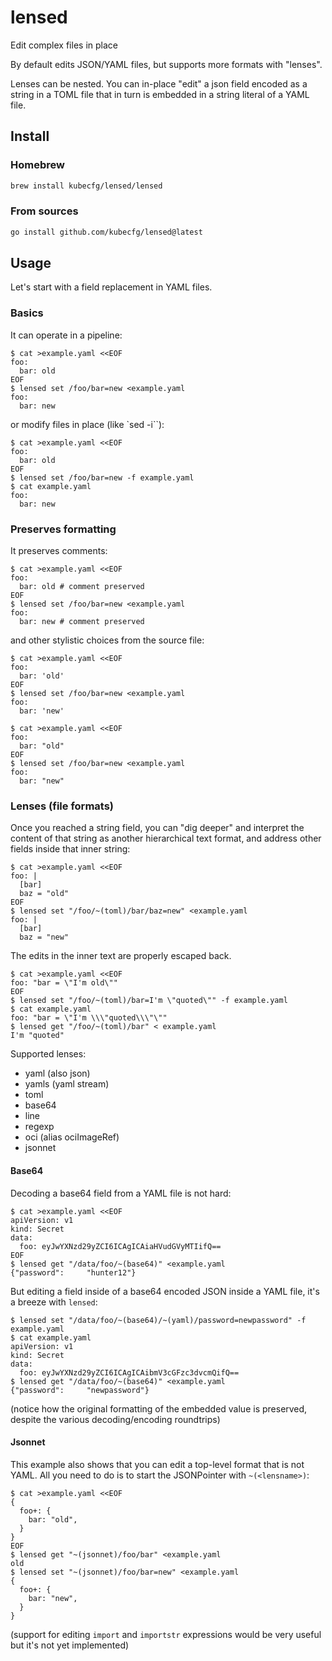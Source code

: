 # lensed
Edit complex files in place

By default edits JSON/YAML files, but supports more formats with "lenses".

Lenses can be nested. You can in-place "edit" a json field encoded as a string in a TOML file
that in turn is embedded in a string literal of a YAML file.

## Install

### Homebrew

```bash
brew install kubecfg/lensed/lensed
```

### From sources

```bash
go install github.com/kubecfg/lensed@latest
```

## Usage

Let's start with a field replacement in YAML files.

### Basics

It can operate in a pipeline:

```console
$ cat >example.yaml <<EOF
foo:
  bar: old
EOF
$ lensed set /foo/bar=new <example.yaml
foo:
  bar: new
```

or modify files in place (like `sed -i``):

```console
$ cat >example.yaml <<EOF
foo:
  bar: old
EOF
$ lensed set /foo/bar=new -f example.yaml
$ cat example.yaml
foo:
  bar: new
```

### Preserves formatting

It preserves comments:

```console
$ cat >example.yaml <<EOF
foo:
  bar: old # comment preserved
EOF
$ lensed set /foo/bar=new <example.yaml
foo:
  bar: new # comment preserved
```

and other stylistic choices from the source file:

```console
$ cat >example.yaml <<EOF
foo:
  bar: 'old'
EOF
$ lensed set /foo/bar=new <example.yaml
foo:
  bar: 'new'
```

```console
$ cat >example.yaml <<EOF
foo:
  bar: "old"
EOF
$ lensed set /foo/bar=new <example.yaml
foo:
  bar: "new"
```

### Lenses (file formats)

Once you reached a string field, you can "dig deeper" and interpret the content of that string
as another hierarchical text format, and address other fields inside that inner string:

```console
$ cat >example.yaml <<EOF                  
foo: |
  [bar]
  baz = "old"
EOF
$ lensed set "/foo/~(toml)/bar/baz=new" <example.yaml  
foo: |
  [bar]
  baz = "new"
```

The edits in the inner text are properly escaped back.

```console
$ cat >example.yaml <<EOF                      
foo: "bar = \"I'm old\""
EOF
$ lensed set "/foo/~(toml)/bar=I'm \"quoted\"" -f example.yaml  
$ cat example.yaml
foo: "bar = \"I'm \\\"quoted\\\"\""
$ lensed get "/foo/~(toml)/bar" < example.yaml
I'm "quoted"
```

Supported lenses:

* yaml (also json)
* yamls (yaml stream)
* toml
* base64
* line
* regexp
* oci (alias ociImageRef)
* jsonnet

#### Base64

Decoding a base64 field from a YAML file is not hard:

```console
$ cat >example.yaml <<EOF
apiVersion: v1
kind: Secret
data:
  foo: eyJwYXNzd29yZCI6ICAgICAiaHVudGVyMTIifQ==
EOF
$ lensed get "/data/foo/~(base64)" <example.yaml                               
{"password":     "hunter12"}
```

But editing a field inside of a base64 encoded JSON inside a YAML file, it's a breeze with `lensed`:

```console
$ lensed set "/data/foo/~(base64)/~(yaml)/password=newpassword" -f example.yaml
$ cat example.yaml
apiVersion: v1
kind: Secret
data:
  foo: eyJwYXNzd29yZCI6ICAgICAibmV3cGFzc3dvcmQifQ==
$ lensed get "/data/foo/~(base64)" <example.yaml                               
{"password":     "newpassword"}
```

(notice how the original formatting of the embedded value is preserved, despite the various decoding/encoding roundtrips)

#### Jsonnet

This example also shows that you can edit a top-level format that is not YAML.
All you need to do is to start the JSONPointer with `~(<lensname>)`:

```console
$ cat >example.yaml <<EOF
{
  foo+: {
    bar: "old",
  }
}
EOF
$ lensed get "~(jsonnet)/foo/bar" <example.yaml 
old
$ lensed set "~(jsonnet)/foo/bar=new" <example.yaml
{
  foo+: {
    bar: "new",
  }
}
```

(support for editing `import` and `importstr` expressions would be very useful but it's not yet implemented)
